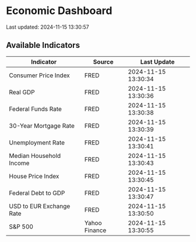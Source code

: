 # Economic Dashboard

Last updated: 2024-11-15 13:30:57

## Available Indicators

| Indicator | Source | Last Update |
|-----------|--------|-------------|
| Consumer Price Index | FRED | 2024-11-15 13:30:34 |
| Real GDP | FRED | 2024-11-15 13:30:36 |
| Federal Funds Rate | FRED | 2024-11-15 13:30:38 |
| 30-Year Mortgage Rate | FRED | 2024-11-15 13:30:39 |
| Unemployment Rate | FRED | 2024-11-15 13:30:41 |
| Median Household Income | FRED | 2024-11-15 13:30:43 |
| House Price Index | FRED | 2024-11-15 13:30:45 |
| Federal Debt to GDP | FRED | 2024-11-15 13:30:47 |
| USD to EUR Exchange Rate | FRED | 2024-11-15 13:30:50 |
| S&P 500 | Yahoo Finance | 2024-11-15 13:30:55 |
